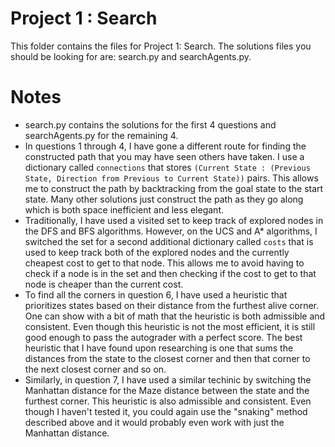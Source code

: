 # Project 1 : Search

This folder contains the files for Project 1: Search. The solutions files you should be looking for are: search.py and searchAgents.py.

# Notes

<!-- add a bullet list -->
* search.py contains the solutions for the first 4 questions and searchAgents.py for the remaining 4.
* In questions 1 through 4, I have gone a different route for finding the constructed path that you may have seen others have taken. I use a dictionary called `connections` that stores `(Current State : (Previous State, Direction from Previous to Current State))` pairs. This allows me to construct the path by backtracking from the goal state to the start state. Many other solutions just construct the path as they go along which is both space inefficient and less elegant.
* Traditionally, I have used a visited set to keep track of explored nodes in the DFS and BFS algorithms. However, on the UCS and A* algorithms, I switched the set for a second additional dictionary called `costs` that is used to keep track both of the explored nodes and the currently cheapest cost to get to that node. This allows me to avoid having to check if a node is in the set and then checking if the cost to get to that node is cheaper than the current cost.
* To find all the corners in question 6, I have used a heuristic that prioritizes states based on their distance from the furthest alive corner. One can show with a bit of math that the heuristic is both admissible and consistent. Even though this heuristic is not the most efficient, it is still good enough to pass the autograder with a perfect score. The best heuristic that I have found upon researching is one that sums the distances from the state to the closest corner and then that corner to the next closest corner and so on.
* Similarly, in question 7, I have used a similar techinic by switching the Manhattan distance for the Maze distance between the state and the furthest corner. This heuristic is also admissible and consistent. Even though I haven't tested it, you could again use the "snaking" method described above and it would probably even work with just the Manhattan distance.